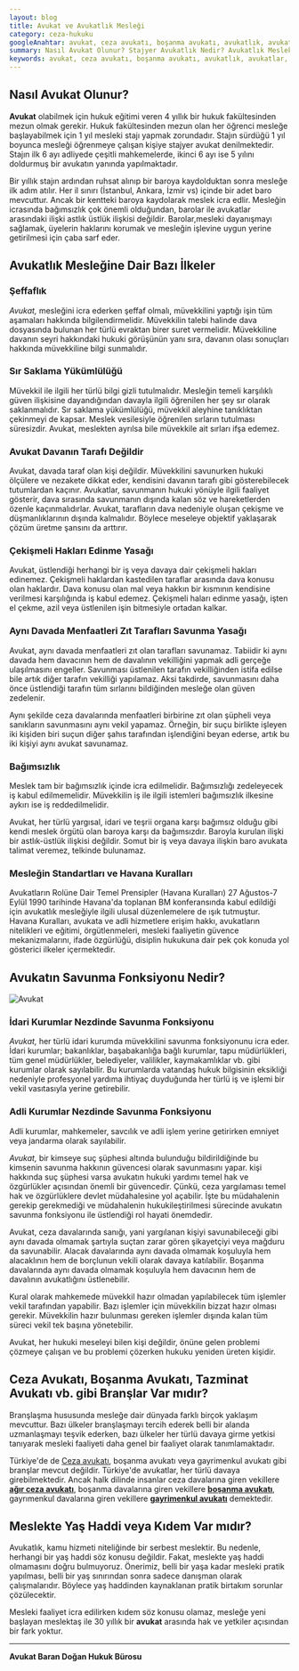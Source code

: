 ```yaml
---
layout: blog
title: Avukat ve Avukatlık Mesleği
category: ceza-hukuku
googleAnahtar: avukat, ceza avukatı, boşanma avukatı, avukatlık, avukatlar, gayrımenkul avukatı, ağır ceza avukatı, bakırköy avukat, istanbul avukat, ataköy avukat, hukuk bürosu
summary: Nasıl Avukat Olunur? Stajyer Avukatlık Nedir? Avukatlık Meslek İlkeleri, Avukatın Savunma Fonksiyonu, Avukat ve Bağımsızlık, Ceza Avukatı, Boşanma Avukatı, Gayrimenkul Avukatı gibi branşlar olup olmadığı anlatılmıştır.
keywords: avukat, ceza avukatı, boşanma avukatı, avukatlık, avukatlar, gayrımenkul avukatı, ağır ceza avukatı, bakırköy avukat, istanbul avukat, ataköy avukati, hukuk bürosu
---
```

## Nasıl Avukat Olunur?

**Avukat** olabilmek için hukuk eğitimi veren 4 yıllık bir hukuk fakültesinden mezun olmak gerekir. Hukuk fakültesinden mezun olan her öğrenci mesleğe başlayabilmek için  1 yıl mesleki stajı yapmak zorundadır. Stajın sürdüğü 1 yıl boyunca mesleği öğrenmeye çalışan kişiye stajyer avukat denilmektedir. Stajın ilk 6 ayı adliyede çeşitli mahkemelerde, ikinci 6 ayı ise 5 yılını doldurmuş bir avukatın yanında yapılmaktadır.


Bir yıllık stajın ardından ruhsat alınıp bir baroya kaydolduktan sonra mesleğe ilk adım atılır. Her il sınırı (İstanbul, Ankara, İzmir vs) içinde bir adet baro mevcuttur. Ancak bir kentteki baroya kaydolarak meslek icra edlir. Mesleğin icrasında bağımsızlık çok önemli olduğundan, barolar ile avukatlar arasındaki ilişki astlık üstlük ilişkisi değildir. Barolar,mesleki dayanışmayı sağlamak, üyelerin haklarını korumak ve mesleğin işlevine uygun yerine getirilmesi için çaba sarf eder.

## Avukatlık Mesleğine Dair Bazı İlkeler

### Şeffaflık

*Avukat,*  mesleğini icra ederken şeffaf olmalı, müvekkilini yaptığı işin tüm aşamaları hakkında bilgilendirmelidir. Müvekkilin talebi halinde dava dosyasında bulunan her türlü evraktan birer suret vermelidir. Müvekkiline davanın seyri hakkındaki hukuki görüşünün yanı sıra, davanın olası sonuçları hakkında müvekkiline bilgi sunmalıdır.

### Sır Saklama Yükümlülüğü

Müvekkil ile ilgili her türlü bilgi gizli tutulmalıdır. Mesleğin temeli karşılıklı güven ilişkisine dayandığından davayla ilgili öğrenilen her şey sır olarak saklanmalıdır. Sır saklama yükümlülüğü, müvekkil aleyhine tanıklıktan çekinmeyi de kapsar. Meslek vesilesiyle öğrenilen sırların tutulması süresizdir. Avukat, meslekten ayrılsa bile müvekkile ait sırları ifşa edemez.


### Avukat Davanın Tarafı Değildir

Avukat, davada taraf olan kişi değildir. Müvekkilini savunurken hukuki ölçülere ve nezakete dikkat eder, kendisini davanın tarafı gibi gösterebilecek tutumlardan kaçınır. Avukatlar, savunmanın hukuki yönüyle ilgili faaliyet gösterir, dava sırasında savunmanın dışında kalan söz ve hareketlerden özenle kaçınmalıdırlar. Avukat, tarafların dava nedeniyle oluşan çekişme ve düşmanlıklarının dışında kalmalıdır. Böylece meseleye objektif yaklaşarak çözüm üretme şansını da arttırır.

### Çekişmeli Hakları Edinme Yasağı

Avukat, üstlendiği herhangi bir iş veya davaya dair çekişmeli hakları edinemez. Çekişmeli haklardan kastedilen taraflar arasında dava konusu olan haklardır. Dava konusu olan mal veya hakkın bir kısmının kendisine verilmesi karşılığında iş kabul edemez. Çekişmeli haları edinme yasağı, işten el çekme, azil veya üstlenilen işin bitmesiyle ortadan kalkar.

### Aynı Davada Menfaatleri Zıt Tarafları Savunma Yasağı

Avukat, aynı davada menfaatleri zıt olan tarafları savunamaz. Tabiidir ki aynı davada hem davacının hem de davalının vekilliğini yapmak adli gerçeğe ulaşılmasını engeller. Savunması üstlenilen tarafın vekilliğinden istifa edilse bile artık diğer tarafın vekilliği yapılamaz. Aksi takdirde, savunmasını daha önce üstlendiği tarafın tüm sırlarını bildiğinden mesleğe olan güven zedelenir.

Aynı şekilde ceza davalarında menfaatleri birbirine zıt olan şüpheli veya sanıkların savunmasını aynı vekil yapamaz. Örneğin, bir suçu birlikte işleyen iki kişiden biri suçun diğer şahıs tarafından işlendiğini beyan ederse, artık bu iki kişiyi aynı avukat savunamaz.

### Bağımsızlık

Meslek tam bir bağımsızlık içinde icra edilmelidir. Bağımsızlığı zedeleyecek iş kabul edilmemelidir. Müvekkilin iş ile ilgili istemleri bağımsızlık ilkesine aykırı ise iş reddedilmelidir.

Avukat, her türlü yargısal, idari ve teşrii organa karşı bağımsız olduğu gibi kendi meslek örgütü olan baroya karşı da bağımsızdır. Baroyla kurulan ilişki bir astlık-üstlük ilişkisi değildir. Somut bir iş veya davaya ilişkin baro avukata talimat veremez, telkinde bulunamaz.

### Mesleğin Standartları ve Havana Kuralları

Avukatların Rolüne Dair Temel Prensipler (Havana Kuralları) 27 Ağustos-7 Eylül 1990 tarihinde Havana'da toplanan BM konferansında kabul edildiği için avukatlık mesleğiyle ilgili ulusal düzenlemelere de ışık tutmuştur. Havana Kuralları, avukata ve adli hizmetlere erişim hakkı, avukatların nitelikleri ve eğitimi, örgütlenmeleri, mesleki faaliyetin güvence mekanizmalarını, ifade özgürlüğü, disiplin hukukuna dair pek çok konuda yol gösterici ilkeler içermektedir.

## Avukatın Savunma Fonksiyonu Nedir?

![Avukat](https://camo.githubusercontent.com/c5b82190d9ea5fb035dd671ad88b1674b2591008/687474703a2f2f692e68697a6c69726573696d2e636f6d2f764c6b6d31342e6a7067 "Avukat")

###   İdari Kurumlar Nezdinde Savunma Fonksiyonu

*Avukat,* her türlü idari kurumda müvekkilini savunma fonksiyonunu icra eder. İdari kurumlar; bakanlıklar, başabakanlığa bağlı kurumlar, tapu müdürlükleri, tüm genel müdürlükler, belediyeler, valilikler, kaymakamlıklar vb. gibi kurumlar olarak sayılabilir. Bu kurumlarda vatandaş hukuk bilgisinin eksikliği nedeniyle profesyonel yardıma ihtiyaç duyduğunda her türlü iş ve işlemi bir vekil vasıtasıyla yerine getirebilir.

###  Adli Kurumlar Nezdinde Savunma Fonksiyonu

Adli kurumlar, mahkemeler, savcılık ve adli işlem yerine getirirken emniyet veya jandarma olarak sayılabilir.

*Avukat,* bir kimseye suç şüphesi altında bulunduğu bildirildiğinde bu kimsenin savunma hakkının güvencesi olarak savunmasını yapar. kişi hakkında suç şüphesi varsa avukatın hukuki yardımı temel hak ve özgürlükler açısından önemli bir güvencedir. Çünkü, ceza yargılaması temel hak ve özgürlüklere devlet müdahalesine yol açabilir. İşte bu müdahalenin gerekip gerekmediği ve müdahalenin hukukileştirilmesi sürecinde avukatın savunma fonksiyonu ile üstlendiği rol hayati önemdedir.

Avukat, ceza davalarında sanığı, yani yargılanan kişiyi savunabileceği gibi aynı davada olmamak şartıyla suçtan zarar gören şikayetçiyi veya mağduru da savunabilir. Alacak davalarında aynı davada olmamak koşuluyla hem alacaklının hem de borçlunun vekili olarak davaya katılabilir. Boşanma davalarında aynı davada olmamak koşuluyla hem davacının hem de davalının avukatlığını üstlenebilir.

Kural olarak mahkemede müvekkil hazır olmadan yapılabilecek tüm işlemler vekil tarafından yapabilir. Bazı işlemler için müvekkilin bizzat hazır olması gerekir. Müvekkilin hazır bulunması gereken işlemler dışında kalan tüm süreci vekil tek başına yönetebilir.

Avukat, her hukuki meseleyi bilen kişi değildir, önüne gelen problemi çözmeye çalışan ve bu problemi çözerken hukuku yeniden üreten kişidir. 

## Ceza Avukatı, Boşanma Avukatı, Tazminat Avukatı vb. gibi Branşlar Var mıdır?

Branşlaşma hususunda mesleğe dair dünyada farklı birçok yaklaşım mevcuttur. Bazı ülkeler branşlaşmayı tercih ederek belli bir alanda uzmanlaşmayı teşvik ederken, bazı ülkeler her türlü davaya girme yetkisi tanıyarak mesleki faaliyeti daha genel bir faaliyet olarak tanımlamaktadır.

Türkiye'de de [Ceza avukatı](http://barandogan.av.tr/blog/ceza-hukuku/ceza-avukatinin-islevi.html), boşanma avukatı veya gayrimenkul avukatı gibi branşlar mevcut değildir. Türkiye'de avukatlar, her türlü davaya girebilmektedir. Ancak halk dilinde insanlar ceza davalarına giren vekillere [**ağır ceza avukatı**](https://barandogan.av.tr/blog/ceza-hukuku/istanbul-agir-ceza-avukati.html), boşanma davalarına giren vekillere [**boşanma avukatı**](https://barandogan.av.tr/blog/medeni-hukuk/bosanma-avukati.html), gayrımenkul davalarına giren vekillere [**gayrimenkul avukatı**](https://barandogan.av.tr/blog/gayrimenkul-hukuku/gayrimenkul-avukati-istanbul.html) demektedir.

## Meslekte Yaş Haddi  veya Kıdem Var mıdır?

Avukatlık, kamu hizmeti niteliğinde bir serbest meslektir. Bu nedenle, herhangi bir yaş haddi söz konusu değildir. Fakat, meslekte yaş haddi olmamasını doğru bulmuyoruz. Önerimiz, belli bir yaşa kadar mesleki pratik yapılması, belli bir yaş sınırından sonra sadece danışman  olarak çalışmalarıdır. Böylece yaş haddinden kaynaklanan pratik birtakım sorunlar çözülecektir.

Mesleki faaliyet icra edilirken kıdem söz konusu olamaz, mesleğe yeni başlayan meslektaş ile  30 yıllık bir **avukat** arasında hak ve yetkiler açısından bir fark yoktur.



______________________________________________________________________________________________________________________________________

**Avukat Baran Doğan Hukuk Bürosu**
